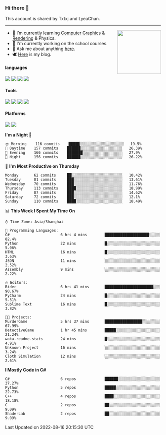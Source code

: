 ### Hi there 👋

This account is shared by Txtxj and LyeaChan.

---

<img align="right" height="141" src="https://github-readme-stats.vercel.app/api?username=txtxj&theme=tokyonight&show_icons=true&count_private=true">

- 🌱 I’m currently learning [Computer Graphics](https://github.com/txtxj/GAMES101) & [Rendering](https://github.com/txtxj/GAMES202) & Physics.
- 🐶 I'm currently working on the school courses.
- 💬 Ask me about anything [here](https://github.com/txtxj/txtxj/issues).
- 🕊️ [Here](https://txtxj.top) is my blog.

#### languages

![](https://img.shields.io/badge/C++-00599C?logo=cplusplus&logoColor=fff)
![](https://img.shields.io/badge/Python-3e74a2?logo=python&logoColor=fff)
![](https://img.shields.io/badge/C%23-239120?logo=csharp&logoColor=fff)
![](https://img.shields.io/badge/C-A8B9CC?logo=c&logoColor=555)


#### Tools

![](https://img.shields.io/badge/JetBrains-000000?logo=jetbrains&logoColor=fff)
![](https://img.shields.io/badge/Unity-FFFFFF?logo=unity&logoColor=000)
![](https://img.shields.io/badge/SublimeText_3-FF9800?logo=sublimetext&logoColor=fff)
![](https://img.shields.io/badge/Blender-F5792A?logo=blender&logoColor=fff)


#### Platforms

![](https://img.shields.io/badge/Windows_10-0078D6?logo=windows&logoColor=fff)
![](https://img.shields.io/badge/Ubuntu_20.04-E95420?logo=ubuntu&logoColor=fff)


<!--START_SECTION:waka-->
**I'm a Night 🦉** 

```text
🌞 Morning    116 commits    █████░░░░░░░░░░░░░░░░░░░░   19.5% 
🌆 Daytime    157 commits    ██████░░░░░░░░░░░░░░░░░░░   26.39% 
🌃 Evening    166 commits    ███████░░░░░░░░░░░░░░░░░░   27.9% 
🌙 Night      156 commits    ██████░░░░░░░░░░░░░░░░░░░   26.22%

```
📅 **I'm Most Productive on Thursday** 

```text
Monday       62 commits     ██░░░░░░░░░░░░░░░░░░░░░░░   10.42% 
Tuesday      81 commits     ███░░░░░░░░░░░░░░░░░░░░░░   13.61% 
Wednesday    70 commits     ███░░░░░░░░░░░░░░░░░░░░░░   11.76% 
Thursday     113 commits    ████░░░░░░░░░░░░░░░░░░░░░   18.99% 
Friday       87 commits     ███░░░░░░░░░░░░░░░░░░░░░░   14.62% 
Saturday     72 commits     ███░░░░░░░░░░░░░░░░░░░░░░   12.1% 
Sunday       110 commits    ████░░░░░░░░░░░░░░░░░░░░░   18.49%

```


📊 **This Week I Spent My Time On** 

```text
⌚︎ Time Zone: Asia/Shanghai

💬 Programming Languages: 
C#                       6 hrs 4 mins        ████████████████████░░░░░   82.4% 
Python                   22 mins             █░░░░░░░░░░░░░░░░░░░░░░░░   5.06% 
HTML                     16 mins             █░░░░░░░░░░░░░░░░░░░░░░░░   3.63% 
JSON                     11 mins             ░░░░░░░░░░░░░░░░░░░░░░░░░   2.52% 
Assembly                 9 mins              ░░░░░░░░░░░░░░░░░░░░░░░░░   2.22%

🔥 Editors: 
Rider                    6 hrs 41 mins       ██████████████████████░░░   90.67% 
PyCharm                  24 mins             █░░░░░░░░░░░░░░░░░░░░░░░░   5.51% 
Sublime Text             16 mins             █░░░░░░░░░░░░░░░░░░░░░░░░   3.82%

🐱‍💻 Projects: 
MurderGame               5 hrs 37 mins       █████████████████░░░░░░░░   67.99% 
DetectiveGame            1 hr 45 mins        █████░░░░░░░░░░░░░░░░░░░░   21.24% 
waka-readme-stats        24 mins             █░░░░░░░░░░░░░░░░░░░░░░░░   4.91% 
Unknown Project          16 mins             ░░░░░░░░░░░░░░░░░░░░░░░░░   3.24% 
Cloth Simulation         12 mins             ░░░░░░░░░░░░░░░░░░░░░░░░░   2.61%

```

**I Mostly Code in C#** 

```text
C#                       6 repos             ██████░░░░░░░░░░░░░░░░░░░   27.27% 
Python                   5 repos             █████░░░░░░░░░░░░░░░░░░░░   22.73% 
C++                      4 repos             ████░░░░░░░░░░░░░░░░░░░░░   18.18% 
C                        2 repos             ██░░░░░░░░░░░░░░░░░░░░░░░   9.09% 
ShaderLab                2 repos             ██░░░░░░░░░░░░░░░░░░░░░░░   9.09%

```



 Last Updated on 2022-08-16 20:15:30 UTC
<!--END_SECTION:waka-->
